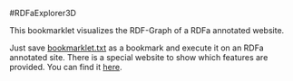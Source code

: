 #RDFaExplorer3D

This bookmarklet visualizes the RDF-Graph of a RDFa annotated website.  

Just save [bookmarklet.txt](./bookmarklet.txt) as a bookmark and execute it on an RDFa annotated site. There is a special website to show which features are provided. You can find it [here](http://RDFaExplorer3D.github.io/RDFaExplorer3D/).